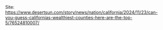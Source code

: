 Site: https://www.desertsun.com/story/news/nation/california/2024/11/23/can-you-guess-californias-wealthiest-counties-here-are-the-top-5/76524810007/